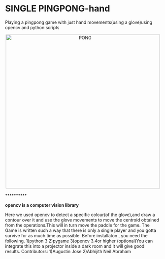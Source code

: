 # SINGLE PINGPONG-hand
Playing a pingpong game with just hand movements(using a glove)using opencv and python scripts
<p align="center">
  <img src="https://i.chzbgr.com/full/6686158592/h4715F533/"
       height="500" width="500"alt="PONG"/>
</p>
**********

**opencv is a computer vision library**


Here we used opencv to detect a specific colour(of the glove),and draw a contour over it and use the glove movements to move the centroid obtained from the operations.This will in turn move the paddle for the game.
The Game is written such a way that there is only a single player and you gotta survive for as much time as possible.
Before installaton , you need the following.
1)python 3
2)pygame
3)opencv 3.4or higher
(optional)You can integrate this into a projector inside a dark room and it will give good results.
Contributors:
1)Augustin Jose
2)Abhijith Neil Abraham
